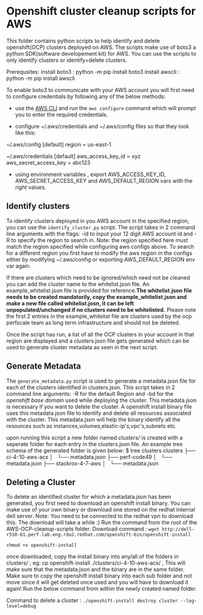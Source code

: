# Openshift cluster cleanup scripts for AWS

This folder contains python scripts to help identify and delete openshift(OCP) clusters deployed on AWS. 
The scripts make use of boto3 a python SDK(software developement kit) for AWS. You can use the scripts to only identify clusters or identify+delete clusters. 

Prerequsites: 
install boto3 : python -m pip install boto3
install awscli : python -m pip install awscli

To enable boto3 to communicate with your AWS account you will first need to configure credentials by following any of the below methods: 

- use the [AWS CLI](http://aws.amazon.com/cli/) and run the `aws configure` command which will prompt you to enter the required credentials. 

- configure ~/.aws/credentials and ~/.aws/config files so that they look like this: 

 ~/.aws/config 
[default]
region = us-east-1

 ~/.aws/credentials 
[default]
aws_access_key_id = xyz
aws_secret_access_key = abc123

- using environment variables , export AWS_ACCESS_KEY_ID, AWS_SECRET_ACCESS_KEY and AWS_DEFAULT_REGION vars with the right values. 

## Identify clusters 

To identify clusters deployed in you AWS account in the specified region, you can use the `identify_cluster.py` script. The script takes in 2 command line arguments with the flags: -id to input your 12 digit AWS account id and -R to specify the region to search in. Note: the region specified here must match the region specified while configuring aws configs above. To search for a different region you first have to modify the aws region in the configs either by modifying ~/.aws/config or exporting AWS_DEFAULT_REGION env var again. 

If there are clusters which need to be ignored/which need not be cleaned you can add the cluster name to the whitelist.json file. An example_whitelist.json file is provided for reference.**The whitelist.json file needs to be created mandatorily, copy the example_whitelist.json and make a new file called whitelist.josn, it can be left unpopulated/unchanged if no clusters need to be whitelisted.** Please note the first 2 entries in the example_whitelist file are clusters used by the ocp perfscale team as long term infrastructure and should not be deleted. 

Once the script has run, a list of all the OCP clusters in your account in that region are displayed and a clusters.json file gets generated which can be used to generate cluster metadata as seen in the next script.

## Generate Metadata

The `generate_metadata.py` script is used to generate a metadata.json file for each of the clusters identified in clusters.json. This script takes in 2 command line arguments: -R for the default Region and -bd for the *openshift base domain* used while deploying the cluster. This metadata.json is necessary if you want to delete the cluster. A openshift install binary file uses this metadata.json file to identify and delete all resources associated with the cluster. This metadata.json will help the binary identify all the resources such as instances,volumes,elastic-ip's,vpc's,subnets etc.

upon running this script a new folder named *clusters/* is created with a seperate folder for each entry in the clusters.json file. 
An example tree schema of the generated folder is given below: 
$ tree clusters
clusters
├── ci-4-10-aws-acs
│   └── metadata.json
├── perf-code49
│   └── metadata.json
├── stackrox-4-7-aws
│   └── metadata.json

## Deleting a Cluster

To delete an identified cluster for which a metadata.json has been generated, you first need to download an openshift install binary. You can make use of your own binary or download one stored on the redhat internal dell server. 
Note: You need to be connected to the redhat vpn to download this. The download will take a while :)
Run the command from the root of the AWS-OCP-cleanup-scripts folder.
Download command : `wget http://dell-r510-01.perf.lab.eng.rdu2.redhat.com/openshift-bin/openshift-install` 

`chmod +x openshift-install`

once downloaded, copy the install binary into any/all of the folders in clusters/ ; eg: cp openshift-install ./clusters/ci-4-10-aws-acs/ , This will make sure that the metadata.json and the binary are in the same folder. Make sure to copy the openshift install binary into each sub folder and not move since it will get deleted once used and you will have to download it again! Run the below command from within the newly created named folder. 

Command to delete a cluster : `./openshift-install destroy cluster --log-level=debug` 


